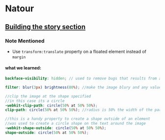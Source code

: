 # Natour

## <u>Building the story section</u>

### Note Mentioned

- Use `transform:translate` property on a floated element instead of `margin`

#### what we learned:

```scss
backface-visibility: hidden; // used to remove bugs that results from animation

filter: blur(3px) brightness(80%); //make the image blury and any value passed to brightness less than 100% will darken the image

//clip the image at the shape specified
//in this case its a circle
-webkit-clip-path: circle(50% at 50% 50%);
clip-path: circle(50% at 50% 50%); //radius is 50% the width of the parent,

//this is a handy property to create a shape outside of an element
//was used to create a circle shape on the text around the image
-webkit-shape-outside: circle(50% at 50% 50%);
shape-outside: circle(50% at 50% 50%);
```
